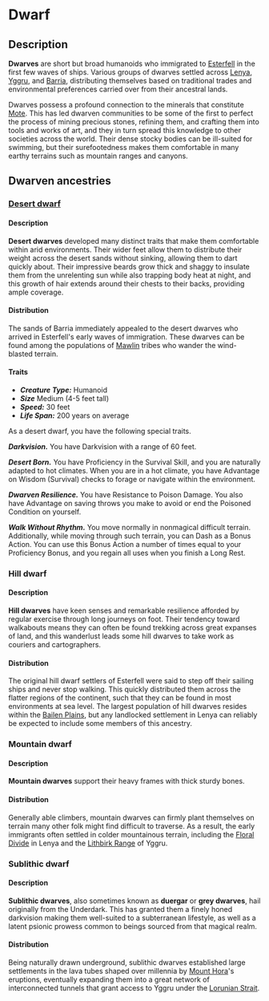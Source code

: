 # Dwarf

## Description

**Dwarves** are short but broad humanoids who immigrated to [Esterfell](../../mote/esterfell) in the first few waves of ships. Various groups of dwarves settled across [Lenya](../../mote/esterfell/lenya), [Yggru](../../mote/esterfell/yggru), and [Barria](../../mote/esterfell/barria), distributing themselves based on traditional trades and environmental preferences carried over from their ancestral lands.

Dwarves possess a profound connection to the minerals that constitute [Mote](../../mote). This has led dwarven communities to be some of the first to perfect the process of mining precious stones, refining them, and crafting them into tools and works of art, and they in turn spread this knowledge to other societies across the world. Their dense stocky bodies can be ill-suited for swimming, but their surefootedness makes them comfortable in many earthy terrains such as mountain ranges and canyons.

## Dwarven ancestries

### [Desert dwarf](https://github.com/mpanighetti/dnd5e-species/tree/main/humanoids/desert-dwarf.md)

#### Description

**Desert dwarves** developed many distinct traits that make them comfortable within arid environments. Their wider feet allow them to distribute their weight across the desert sands without sinking, allowing them to dart quickly about. Their impressive beards grow thick and shaggy to insulate them from the unrelenting sun while also trapping body heat at night, and this growth of hair extends around their chests to their backs, providing ample coverage.

#### Distribution

The sands of Barria immediately appealed to the desert dwarves who arrived in Esterfell's early waves of immigration. These dwarves can be found among the populations of [Mawlin](../../societies/mawlin) tribes who wander the wind-blasted terrain.

#### Traits

- _**Creature Type:**_ Humanoid
- _**Size**_ Medium (4-5 feet tall)
- _**Speed:**_ 30 feet
- _**Life Span:**_ 200 years on average

As a desert dwarf, you have the following special traits.

_**Darkvision.**_ You have Darkvision with a range of 60 feet.

_**Desert Born.**_ You have Proficiency in the Survival Skill, and you are naturally adapted to hot climates. When you are in a hot climate, you have Advantage on Wisdom (Survival) checks to forage or navigate within the environment.

_**Dwarven Resilience.**_ You have Resistance to Poison Damage. You also have Advantage on saving throws you make to avoid or end the Poisoned Condition on yourself.

_**Walk Without Rhythm.**_ You move normally in nonmagical difficult terrain. Additionally, while moving through such terrain, you can Dash as a Bonus Action. You can use this Bonus Action a number of times equal to your Proficiency Bonus, and you regain all uses when you finish a Long Rest.

### Hill dwarf

#### Description

**Hill dwarves** have keen senses and remarkable resilience afforded by regular exercise through long journeys on foot. Their tendency toward walkabouts means they can often be found trekking across great expanses of land, and this wanderlust leads some hill dwarves to take work as couriers and cartographers.

#### Distribution

The original hill dwarf settlers of Esterfell were said to step off their sailing ships and never stop walking. This quickly distributed them across the flatter regions of the continent, such that they can be found in most environments at sea level. The largest population of hill dwarves resides within the [Bailen Plains](../../mote/esterfell/lenya/bailen-plains), but any landlocked settlement in Lenya can reliably be expected to include some members of this ancestry.

### Mountain dwarf

#### Description

**Mountain dwarves** support their heavy frames with thick sturdy bones.

#### Distribution

Generally able climbers, mountain dwarves can firmly plant themselves on terrain many other folk might find difficult to traverse. As a result, the early immigrants often settled in colder mountainous terrain, including the [Floral Divide](../../mote/esterfell/lenya/floral-divide) in Lenya and the [Lithbirk Range](../../mote/esterfell/yggru/lithbirk-range) of Yggru.

### Sublithic dwarf

#### Description

**Sublithic dwarves**, also sometimes known as **duergar** or **grey dwarves**, hail originally from the Underdark. This has granted them a finely honed darkvision making them well-suited to a subterranean lifestyle, as well as a latent psionic prowess common to beings sourced from that magical realm.

#### Distribution

Being naturally drawn underground, sublithic dwarves established large settlements in the lava tubes shaped over millennia by [Mount Hora](../../mote/esterfell/lenya/mount-hora)'s eruptions, eventually expanding them into a great network of interconnected tunnels that grant access to Yggru under the [Lorunian Strait](../../mote/esterfell/oceans/lorunian-strait).
